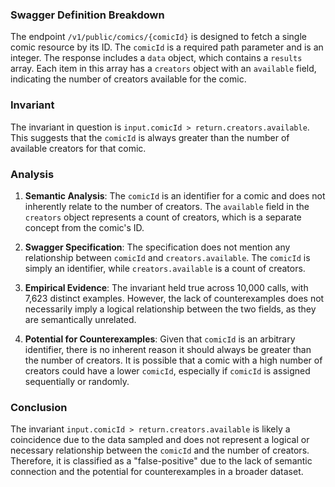 ### Swagger Definition Breakdown

The endpoint `/v1/public/comics/{comicId}` is designed to fetch a single comic resource by its ID. The `comicId` is a required path parameter and is an integer. The response includes a `data` object, which contains a `results` array. Each item in this array has a `creators` object with an `available` field, indicating the number of creators available for the comic.

### Invariant

The invariant in question is `input.comicId > return.creators.available`. This suggests that the `comicId` is always greater than the number of available creators for that comic.

### Analysis

1. **Semantic Analysis**: The `comicId` is an identifier for a comic and does not inherently relate to the number of creators. The `available` field in the `creators` object represents a count of creators, which is a separate concept from the comic's ID.

2. **Swagger Specification**: The specification does not mention any relationship between `comicId` and `creators.available`. The `comicId` is simply an identifier, while `creators.available` is a count of creators.

3. **Empirical Evidence**: The invariant held true across 10,000 calls, with 7,623 distinct examples. However, the lack of counterexamples does not necessarily imply a logical relationship between the two fields, as they are semantically unrelated.

4. **Potential for Counterexamples**: Given that `comicId` is an arbitrary identifier, there is no inherent reason it should always be greater than the number of creators. It is possible that a comic with a high number of creators could have a lower `comicId`, especially if `comicId` is assigned sequentially or randomly.

### Conclusion

The invariant `input.comicId > return.creators.available` is likely a coincidence due to the data sampled and does not represent a logical or necessary relationship between the `comicId` and the number of creators. Therefore, it is classified as a "false-positive" due to the lack of semantic connection and the potential for counterexamples in a broader dataset.
